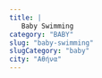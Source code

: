 ```yaml
---
title: |
   Baby Swimming
category: "BABY"
slug: "baby-swimming"
slugCategory: "baby"
city: "Αθήνα"
---
```


